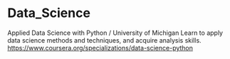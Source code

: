 # Data_Science
Applied Data Science with Python / University of Michigan
Learn to apply data science methods and techniques, and acquire analysis skills.
https://www.coursera.org/specializations/data-science-python
